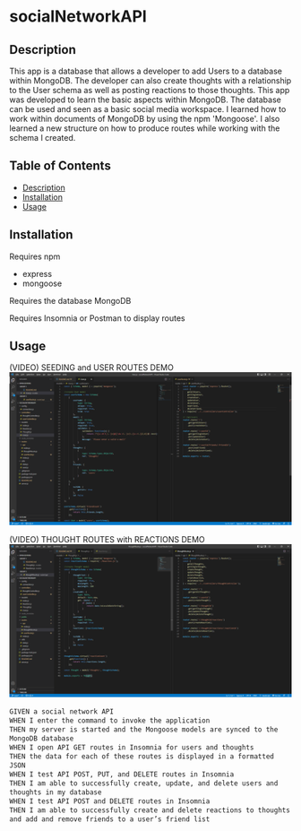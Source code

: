# socialNetworkAPI

## Description

This app is a database that allows a developer to add Users to a database within MongoDB. The developer can also create thoughts with a relationship to the User schema as well as posting reactions to those thoughts. This app was developed to learn the basic aspects within MongoDB. The database can be used and seen as a basic social media workspace. I learned how to work within documents of MongoDB by using the npm 'Mongoose'. I also learned a new structure on how to produce routes while working with the schema I created.

## Table of Contents

- [Description](#description)
- [Installation](#installation)
- [Usage](#usage)

## Installation

Requires npm
* express
* mongoose

Requires the database MongoDB

Requires Insomnia or Postman to display routes

## Usage

(VIDEO) SEEDING and USER ROUTES DEMO
[![seedUserRoute](./public/images/seedUserRoute.png)](https://drive.google.com/file/d/1yyuABZsfv292mNNI85hhvPKSgoZbK4E7/view)

(VIDEO) THOUGHT ROUTES with REACTIONS DEMO
[![thoughtRoute](./public/images/thoughtRoute.png)](https://drive.google.com/file/d/123_7UQVQZrj6IRaKcOjKT-Xv_CzZrI2C/view)

```
GIVEN a social network API
WHEN I enter the command to invoke the application
THEN my server is started and the Mongoose models are synced to the MongoDB database
WHEN I open API GET routes in Insomnia for users and thoughts
THEN the data for each of these routes is displayed in a formatted JSON
WHEN I test API POST, PUT, and DELETE routes in Insomnia
THEN I am able to successfully create, update, and delete users and thoughts in my database
WHEN I test API POST and DELETE routes in Insomnia
THEN I am able to successfully create and delete reactions to thoughts and add and remove friends to a user’s friend list
```
